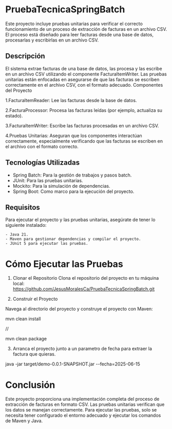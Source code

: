 # PruebaTecnicaSpringBatch


Este proyecto incluye pruebas unitarias para verificar el correcto funcionamiento de un proceso de extracción de facturas en un archivo CSV. El proceso está diseñado para leer facturas desde una base de datos, procesarlas y escribirlas en un archivo CSV.



## Descripción

El sistema extrae facturas de una base de datos, las procesa y las escribe en un archivo CSV utilizando el componente FacturaItemWriter. Las pruebas unitarias están enfocadas en asegurarse de que las facturas se escriben correctamente en el archivo CSV, con el formato adecuado.
Componentes del Proyecto

  1.FacturaItemReader: Lee las facturas desde la base de datos.

  2.FacturaProcessor: Procesa las facturas leídas (por ejemplo, actualiza su estado).

  3.FacturaItemWriter: Escribe las facturas procesadas en un archivo CSV.

  4.Pruebas Unitarias: Aseguran que los componentes interactúan correctamente, especialmente verificando que las facturas se escriben en el archivo con el formato correcto.


  ## Tecnologías Utilizadas

  - Spring Batch: Para la gestión de trabajos y pasos batch.
  - JUnit: Para las pruebas unitarias.
  - Mockito: Para la simulación de dependencias.
  - Spring Boot: Como marco para la ejecución del proyecto.


  ## Requisitos

  Para ejecutar el proyecto y las pruebas unitarias, asegúrate de tener lo siguiente instalado:

    - Java 21.
    - Maven para gestionar dependencias y compilar el proyecto.
    - JUnit 5 para ejecutar las pruebas.


  # Cómo Ejecutar las Pruebas
  
  1. Clonar el Repositorio
  Clona el repositorio del proyecto en tu máquina local:  https://github.com/JesusMoralesCa/PruebaTecnicaSpringBatch.git

  2. Construir el Proyecto
  
  Navega al directorio del proyecto y construye el proyecto con Maven:
  
  mvn clean install   
  
  //  
  
  mvn clean package

  3. Arranca el proyecto junto a un parametro de fecha para extraer la factura que quieras.

  java -jar target/demo-0.0.1-SNAPSHOT.jar --fecha=2025-06-15



 # Conclusión
  
  Este proyecto proporciona una implementación completa del proceso de extracción de facturas en formato CSV. Las pruebas unitarias verifican que los datos se manejan correctamente. Para ejecutar las pruebas, solo se necesita tener configurado el entorno adecuado y ejecutar los comandos de Maven y Java.
